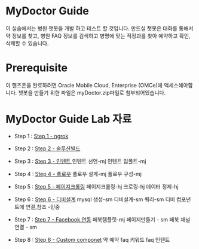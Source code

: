 # MyDoctor Guide

이 실습에서는 병원 챗봇을 개발 하고 테스트 할 것입니다. 만드실 챗봇은 대화를 통해서 약 정보를 찾고, 병원 FAQ 정보를 검색하고 병명에 맞는 적정과를 찾아 예약하고 확인, 삭제할 수 있습니다.

# Prerequisite

이 핸즈온을 완료하려면 Oracle Mobile Cloud, Enterprise (OMCe)에 액세스해야합니다. 챗봇을 만들기 위한 파일은 myDoctor.zip파일로 첨부되어있습니다.

# MyDoctor Guide Lab 자료

* Step 1 : [Step 1 - ngrok](https://github.com/.md)

* Step 2 : [Step 2 - 솔루션빌드](https://github.com/.md)

* Step 3 : [Step 3 - 인텐트 ](https://github.com/.md)
인텐트 선언-mj
인텐트 임폴트-mj

* Step 4 : [Step 4 - 플로우](https://github.com/.md)
플로우 설계-mj
플로우 구성-mj

* Step 5 : [Step 5 - 페이지크롤링](https://github.com/.md)
페이지크롤링-hj
크로링-hj
데이터 정제-hj

* Step 6 : [Step 6 - 디비설계](https://github.com/sangmin93/ChatBot_Workshop/blob/master/labfiles/Mydoctor/database.md)
mysql 생성-sm
디비설계-sm
쿼리-sm
디비 컴포넌트에 연결,참조 -민중

* Step 7 : [Step 7 - Facebook 연동](https://github.com/.md)
페북템플릿-mj
페이지만들기 - sm
페북 채널연결 - sm

* Step 8 : [Step 8 - Custom componet](https://github.com/.md)
약
예약
faq 키워드
faq 인텐트
